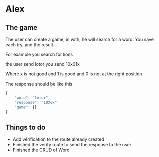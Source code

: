 # Alex

## The game
The user can create a game, in with, he will search for a word.
You save each try, and the result.

For example
you search for lions

the user send lotor
you send 10x01x

Where x is not good
and 1 is good
and 0 is not at the right position

The response should be like this

```javascript
{
    "word": "lotor",
    "response": "10X0x"
    "game": {}
}
```

## Things to do

- Add vérification to the route already created
- Finished the verify route to send the response to the user
- Finished the CRUD of Word
